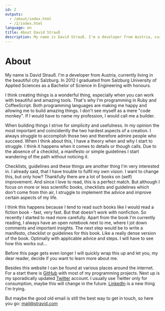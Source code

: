 ```yaml
---
id: 2
outputs:
  - /about/index.html
  - /2/index.html
language: en
title: About David Strauß
description: My name is David Strauß. I'm a developer from Austria, currently living in the beautiful city Salzburg.
---
```


<h1>About</h1>
<p>
  My name is David Strauß. I'm a developer from Austria, currently living in the beautiful city Salzburg. In 2012 I graduated from Salzburg University of Applied Sciences as a Bachelor of Science in Engineering with honours.
</p>

<p>
  I think creating things is a wonderful thing, especially when you can work with beautiful and amazing tools. That's why I'm programming in Ruby and CoffeeScript. Both programming languages are making me happy and allowing me to build amazing things. I don't see myself as a mere "code monkey". If I would have to name my profession, I would call me a builder.
</p>

<p>
  When building things I strive for simplicity and usefulness. In my opinion the most important and coincidently the two hardest aspects of a creation. I always struggle to accomplish those two and therefore admire people who succeed. When I think about this, I have a theory when and why I start to struggle. I think it happens when it comes to details or though calls. Due to the absence of a checklist, a manifesto or simple guidelines I start wandering of the path without noticing it.
</p>

<p>
  Checklists, guidelines and these things are another thing I'm very interested in. I already said, that I have trouble to fulfil my own vision. I want to change this, but only how? Thankfully there are a lot of books on (self) improvement. And since I love to read, this is a perfect match. But although I focus on more or less scientific books, checklists and guidelines which don't come from thin air, I struggle to implement the advice and improve certain aspects of my life.
</p>

<p>
  I think this happens because I tend to read such books like I would read a fiction book - fast, very fast. But that doesn't work with nonfiction. So recently I started to read more carefully. Apart from the book I'm currently reading, I always have an open notebook next to me, where I jot down comments and important insights. The next step would be to write a manifesto, checklist or guidelines for this book. Like a really dense version of the book. Optimally with applicable advice and steps. I will have to see how this works out…
</p>

<p>
  Before this page gets even longer I will quickly wrap this up and let you, my dear reader, decide if you want to learn more about me.
</p>

<p>
  Besides this website I can be found at various places around the internet. For a start there is <a href="http://github.com/stravid">GitHub</a> with most of my programming projects. Next up is my sporadically updated <a href="http://twitter.com/stravid">Twitter</a> account. I usually use Twitter only for consumption, maybe this will change in the future. <a href="http://www.linkedin.com/in/stravid">LinkedIn</a> is a new thing I'm trying.
</p>

<p>
  But maybe the good old email is still the best way to get in touch, so here you go: <a href="mailto:mail@stravid.com">mail@stravid.com</a>
</p>
